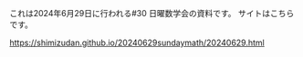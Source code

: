 これは2024年6月29日に行われる#30 日曜数学会の資料です。
サイトはこちらです。

https://shimizudan.github.io/20240629sundaymath/20240629.html

